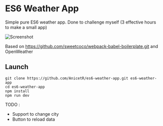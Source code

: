 # ES6 Weather App
Simple pure ES6 weather app.
Done to challenge myself (3 effective hours to make a small app)

![Screenshot](https://i.ibb.co/nMnRq0H/es6weather.png)

Based on https://github.com/sweetcoco/webpack-babel-boilerplate.git and OpenWeather

## Launch
```
git clone https://github.com/AnicetR/es6-weather-app.git es6-weather-app
cd es6-weather-app
npm install
npm run dev
```

TODO : 
- Support to change city
- Button to reload data
